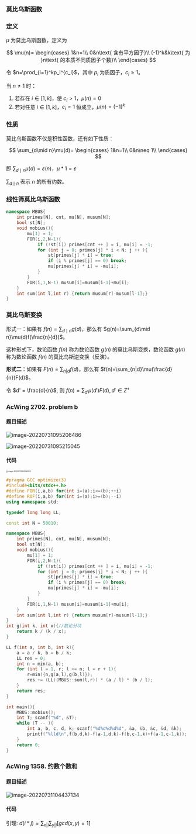### 莫比乌斯函数

### 定义

$\mu$ 为莫比乌斯函数，定义为

$$
\mu(n)=
\begin{cases}
1&n=1\\
0&n\text{ 含有平方因子}\\
(-1)^k&k\text{ 为 }n\text{ 的本质不同质因子个数}\\
\end{cases}
$$

令 $n=\prod_{i=1}^kp_i^{c_i}$，其中 $p_i$ 为质因子，$c_i\ge 1$。

当 $n\not= 1$ 时：
1. 若存在 $i\in [1,k]$，使 $c_i > 1$，$\mu(n)=0$
2. 若对任意 $i\in[1,k]$，$c_i=1$ 恒成立，$\mu(n)=(-1)^k$



### 性质

莫比乌斯函数不仅是积性函数，还有如下性质：

$$
\sum_{d\mid n}\mu(d)=
\begin{cases}
1&n=1\\
0&n\neq 1\\
\end{cases}
$$

即 $\sum_{d\mid n}\mu(d)=\varepsilon(n)$，$\mu * 1 =\varepsilon$

$\sum_{d\mid n}$ 表示 $n$ 的所有约数。

### 线性筛莫比乌斯函数

```cpp
namespace MBUS{
    int primes[N], cnt, mu[N], musum[N];
    bool st[N];
    void mobius(){
        mu[1] = 1;
        FOR(i,2,N-1){
            if (!st[i]) primes[cnt ++ ] = i, mu[i] = -1;
            for (int j = 0; primes[j] * i < N; j ++ ){
                st[primes[j] * i] = true;
                if (i % primes[j] == 0) break;
                mu[primes[j] * i] = -mu[i];
            }
        }
        FOR(i,1,N-1) musum[i]=musum[i-1]+mu[i];
    }
    int sum(int l,int r) {return musum[r]-musum[l-1];}
}
```



### 莫比乌斯变换

形式一：如果有 $f(n)=\sum_{d\mid n}g(d)$，那么有 $g(n)=\sum_{d\mid n}\mu(d)f(\frac{n}{d})$。

这种形式下，数论函数 $f(n)$ 称为数论函数 $g(n)$ 的莫比乌斯变换，数论函数 $g(n)$ 称为数论函数 $f(n)$ 的莫比乌斯逆变换（反演）。

**形式二**：如果有 $F(n)=\sum_{n|d}f(d)$，那么有 $f(n)=\sum_{n|d}\mu(\frac{d}{n})F(d)$。

令 $d' = \frac{d}{n}$, 则 $f(n)=\sum_{d'}\mu(d')F(d),d'\in Z^+$



### AcWing 2702. problem b

#### 题目描述

![image-20220731095206486](http://nme-200t.oss-cn-hangzhou.aliyuncs.com/notes/2022-07-31-015207.png)

![image-20220731095215045](http://nme-200t.oss-cn-hangzhou.aliyuncs.com/notes/2022-07-31-015215.png)

#### 代码

<img src="http://nme-200t.oss-cn-hangzhou.aliyuncs.com/notes/2022-07-31-015249.png" alt="image-20220731095248353" style="zoom: 33%;" />

```cpp
#pragma GCC optimize(3)
#include<bits/stdc++.h>
#define FOR(i,a,b) for(int i=(a);i<=(b);++i)
#define ROF(i,a,b) for(int i=(a);i>=(b);--i)
using namespace std;

typedef long long LL;

const int N = 50010;

namespace MBUS{
    int primes[N], cnt, mu[N], musum[N];
    bool st[N];
    void mobius(){
        mu[1] = 1;
        FOR(i,2,N-1){
            if (!st[i]) primes[cnt ++ ] = i, mu[i] = -1;
            for (int j = 0; primes[j] * i < N; j ++ ){
                st[primes[j] * i] = true;
                if (i % primes[j] == 0) break;
                mu[primes[j] * i] = -mu[i];
            }
        }
        FOR(i,1,N-1) musum[i]=musum[i-1]+mu[i];
    }
    int sum(int l,int r) {return musum[r]-musum[l-1];}
}
int g(int k, int x){//数论分块
    return k / (k / x);
}

LL f(int a, int b, int k){
    a = a / k, b = b / k;
    LL res = 0;
    int n = min(a, b);
    for (int l = 1, r; l <= n; l = r + 1){
        r=min({n,g(a,l),g(b,l)});
        res += (LL)(MBUS::sum(l,r)) * (a / l) * (b / l);
    }
    return res;
}

int main(){
    MBUS::mobius();
    int T; scanf("%d", &T);
    while (T -- ){
        int a, b, c, d, k; scanf("%d%d%d%d%d", &a, &b, &c, &d, &k);
        printf("%lld\n",f(b,d,k)-f(a-1,d,k)-f(b,c-1,k)+f(a-1,c-1,k));
    }
    return 0;
}
```

### AcWing 1358. 约数个数和

#### 题目描述

![image-20220731104437134](http://nme-200t.oss-cn-hangzhou.aliyuncs.com/notes/2022-07-31-024437.png)

#### 代码

引理: $d(i*j)=\sum_{x|i} \sum_{y|i}[gcd(x,y)=1]$

